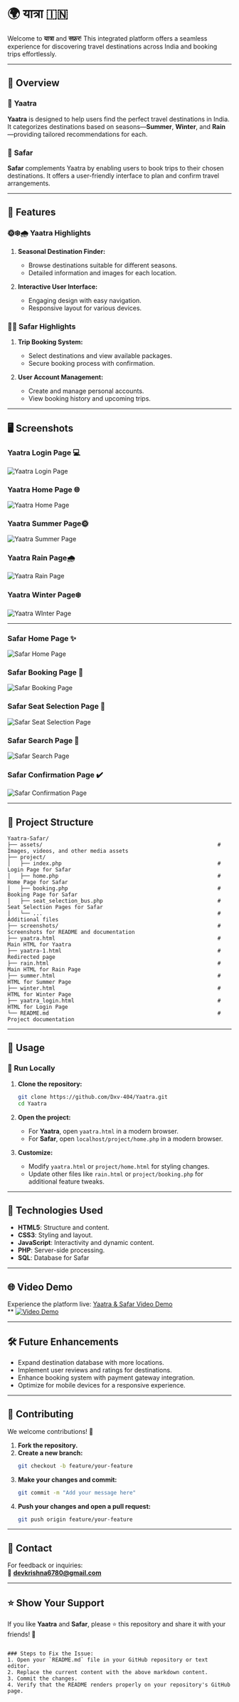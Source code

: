 # 🌍 **यात्रा** 🇮🇳

Welcome to **यात्रा** and **सफ़र**! This integrated platform offers a seamless experience for discovering travel destinations across India and booking trips effortlessly.

---

## 🎯 **Overview**

### 🧭 **Yaatra**
**Yaatra** is designed to help users find the perfect travel destinations in India. It categorizes destinations based on seasons—**Summer**, **Winter**, and **Rain**—providing tailored recommendations for each.

### 🛒 **Safar**
**Safar** complements Yaatra by enabling users to book trips to their chosen destinations. It offers a user-friendly interface to plan and confirm travel arrangements.

---

## 🚀 **Features**

### 🌞❄️🌧️ **Yaatra Highlights**
1. **Seasonal Destination Finder:**
   - Browse destinations suitable for different seasons.
   - Detailed information and images for each location.

2. **Interactive User Interface:**
   - Engaging design with easy navigation.
   - Responsive layout for various devices.

### 🛒✨ **Safar Highlights**
1. **Trip Booking System:**
   - Select destinations and view available packages.
   - Secure booking process with confirmation.

2. **User Account Management:**
   - Create and manage personal accounts.
   - View booking history and upcoming trips.

---

## 🖥️ **Screenshots**

### Yaatra Login Page 💻
![Yaatra Login Page](screenshots/yaatra_login.png)

### Yaatra Home Page 🌐
![Yaatra Home Page](screenshots/yaatra_home.png)


### Yaatra Summer Page🌞
![Yaatra Summer Page](screenshots/yaatra_summer_manali.png)


### Yaatra Rain Page🌧️
![Yaatra Rain Page](screenshots/yaatra_rain_munnar.png)


### Yaatra Winter Page❄️
![Yaatra WInter Page](screenshots/yaatra_winter_gangtok.png)

---

### Safar Home Page ✨
![Safar Home Page](screenshots/safar_home.png)

### Safar Booking Page 🛒
![Safar Booking Page](screenshots/safar_booking_bus.png)

### Safar Seat Selection Page 💺
![Safar Seat Selection Page](screenshots/safar_seat_selection_flight.png)

### Safar Search Page 🔎
![Safar Search Page](screenshots/safar_search_page.png)

### Safar Confirmation Page ✔️
![Safar Confirmation Page](screenshots/safar_confirmation_page.png)


---

## 📂 **Project Structure**

```plaintext
Yaatra-Safar/
├── assets/                                                       # Images, videos, and other media assets
├── project/
│   ├── index.php                                                 # Login Page for Safar
│   ├── home.php                                                  # Home Page for Safar
│   ├── booking.php                                               # Booking Page for Safar
│   ├── seat_selection_bus.php                                    # Seat Selection Pages for Safar
│   └── ...                                                       # Additional files
├── screenshots/                                                  # Screenshots for README and documentation
├── yaatra.html                                                   # Main HTML for Yaatra
├── yaatra-1.html                                                 # Redirected page
├── rain.html                                                     # Main HTML for Rain Page 
├── summer.html                                                   # HTML for Summer Page
├── winter.html                                                   # HTML for Winter Page
├── yaatra_login.html                                             # HTML for Login Page
└── README.md                                                     # Project documentation
```

---

## 🌟 **Usage**

### 🚀 Run Locally
1. **Clone the repository:**
   ```bash
   git clone https://github.com/Dxv-404/Yaatra.git
   cd Yaatra
   ```

2. **Open the project:**
   - For **Yaatra**, open `yaatra.html` in a modern browser.
   - For **Safar**, open `localhost/project/home.php` in a modern browser.

3. **Customize:**
   - Modify `yaatra.html` or `project/home.html` for styling changes.
   - Update other files like  `rain.html` or `project/booking.php` for additional feature tweaks.

---

## 🔧 **Technologies Used**

- **HTML5**: Structure and content.
- **CSS3**: Styling and layout.
- **JavaScript**: Interactivity and dynamic content.
- **PHP**: Server-side processing.
- **SQL**: Database for Safar

---

## 🌐 **Video Demo**

Experience the platform live: [Yaatra & Safar Video Demo](#)  
**
[![Video Demo](screenshots/thumbnail.png)](screenshots/screen-capture.mp4)


---

## 🛠️ **Future Enhancements**

- Expand destination database with more locations.
- Implement user reviews and ratings for destinations.
- Enhance booking system with payment gateway integration.
- Optimize for mobile devices for a responsive experience.

---

## 🤝 **Contributing**

We welcome contributions! 🎉

1. **Fork the repository.**
2. **Create a new branch:**
   ```bash
   git checkout -b feature/your-feature
   ```
3. **Make your changes and commit:**
   ```bash
   git commit -m "Add your message here"
   ```
4. **Push your changes and open a pull request:**
   ```bash
   git push origin feature/your-feature
   ```

---

## 📧 **Contact**

For feedback or inquiries:  
📩 **devkrishna6780@gmail.com**  

---

## ⭐ **Show Your Support**

If you like **Yaatra** and **Safar**, please ⭐ this repository and share it with your friends! 🙌
```

### Steps to Fix the Issue:
1. Open your `README.md` file in your GitHub repository or text editor.
2. Replace the current content with the above markdown content.
3. Commit the changes.
4. Verify that the README renders properly on your repository's GitHub page.
